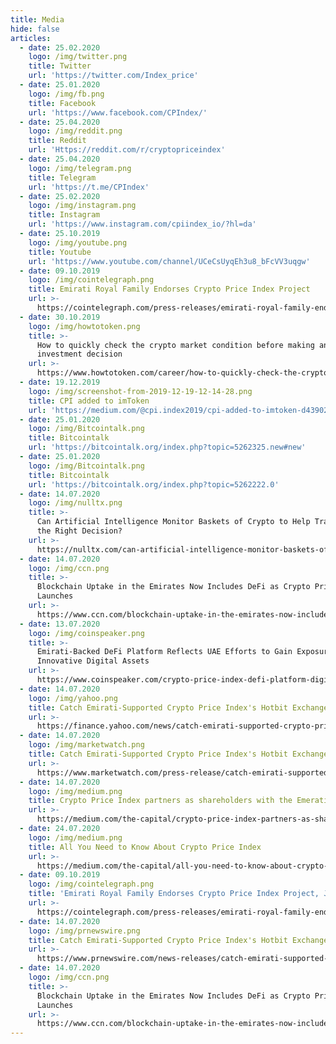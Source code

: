 ```yaml
---
title: Media
hide: false
articles:
  - date: 25.02.2020
    logo: /img/twitter.png
    title: Twitter
    url: 'https://twitter.com/Index_price'
  - date: 25.01.2020
    logo: /img/fb.png
    title: Facebook
    url: 'https://www.facebook.com/CPIndex/'
  - date: 25.04.2020
    logo: /img/reddit.png
    title: Reddit
    url: 'Https://reddit.com/r/cryptopriceindex'
  - date: 25.04.2020
    logo: /img/telegram.png
    title: Telegram
    url: 'https://t.me/CPIndex'
  - date: 25.02.2020
    logo: /img/instagram.png
    title: Instagram
    url: 'https://www.instagram.com/cpiindex_io/?hl=da'
  - date: 25.10.2019
    logo: /img/youtube.png
    title: Youtube
    url: 'https://www.youtube.com/channel/UCeCsUyqEh3u8_bFcVV3uqgw'
  - date: 09.10.2019
    logo: /img/cointelegraph.png
    title: Emirati Royal Family Endorses Crypto Price Index Project
    url: >-
      https://cointelegraph.com/press-releases/emirati-royal-family-endorses-crypto-price-index-project-joins-board
  - date: 30.10.2019
    logo: /img/howtotoken.png
    title: >-
      How to quickly check the crypto market condition before making an
      investment decision
    url: >-
      https://www.howtotoken.com/career/how-to-quickly-check-the-crypto-market-condition-before-making-an-investment-decision/
  - date: 19.12.2019
    logo: /img/screenshot-from-2019-12-19-12-14-28.png
    title: CPI added to imToken
    url: 'https://medium.com/@cpi.index2019/cpi-added-to-imtoken-d4390210df46'
  - date: 25.01.2020
    logo: /img/Bitcointalk.png
    title: Bitcointalk
    url: 'https://bitcointalk.org/index.php?topic=5262325.new#new'
  - date: 25.01.2020
    logo: /img/Bitcointalk.png
    title: Bitcointalk
    url: 'https://bitcointalk.org/index.php?topic=5262222.0'
  - date: 14.07.2020
    logo: /img/nulltx.png
    title: >-
      Can Artificial Intelligence Monitor Baskets of Crypto to Help Traders Make
      the Right Decision?
    url: >-
      https://nulltx.com/can-artificial-intelligence-monitor-baskets-of-crypto-to-help-traders-make-the-right-decision/
  - date: 14.07.2020
    logo: /img/ccn.png
    title: >-
      Blockchain Uptake in the Emirates Now Includes DeFi as Crypto Price Index
      Launches
    url: >-
      https://www.ccn.com/blockchain-uptake-in-the-emirates-now-includes-defi-as-crypto-price-index-launches/
  - date: 13.07.2020
    logo: /img/coinspeaker.png
    title: >-
      Emirati-Backed DeFi Platform Reflects UAE Efforts to Gain Exposure to
      Innovative Digital Assets
    url: >-
      https://www.coinspeaker.com/crypto-price-index-defi-platform-digital-assets-uae/
  - date: 14.07.2020
    logo: /img/yahoo.png
    title: Catch Emirati-Supported Crypto Price Index's Hotbit Exchange
    url: >-
      https://finance.yahoo.com/news/catch-emirati-supported-crypto-price-080000361.html
  - date: 14.07.2020
    logo: /img/marketwatch.png
    title: Catch Emirati-Supported Crypto Price Index's Hotbit Exchange
    url: >-
      https://www.marketwatch.com/press-release/catch-emirati-supported-crypto-price-indexs-hotbit-exchange-listing-on-15th-july-2020-2020-07-14
  - date: 14.07.2020
    logo: /img/medium.png
    title: Crypto Price Index partners as shareholders with the Emerati Royal Family.
    url: >-
      https://medium.com/the-capital/crypto-price-index-partners-as-shareholders-with-the-emerati-royal-family-a73fe5ab1d22
  - date: 24.07.2020
    logo: /img/medium.png
    title: All You Need to Know About Crypto Price Index
    url: >-
      https://medium.com/the-capital/all-you-need-to-know-about-crypto-price-index-f0ee298c02b2
  - date: 09.10.2019
    logo: /img/cointelegraph.png
    title: 'Emirati Royal Family Endorses Crypto Price Index Project, Joins Board'
    url: >-
      https://cointelegraph.com/press-releases/emirati-royal-family-endorses-crypto-price-index-project-joins-board
  - date: 14.07.2020
    logo: /img/prnewswire.png
    title: Catch Emirati-Supported Crypto Price Index's Hotbit Exchange Listing
    url: >-
      https://www.prnewswire.com/news-releases/catch-emirati-supported-crypto-price-indexs-hotbit-exchange-listing-on-15th-july-2020-301092546.html
  - date: 14.07.2020
    logo: /img/ccn.png
    title: >-
      Blockchain Uptake in the Emirates Now Includes DeFi as Crypto Price Index
      Launches
    url: >-
      https://www.ccn.com/blockchain-uptake-in-the-emirates-now-includes-defi-as-crypto-price-index-launches/
---
```



